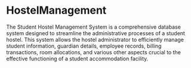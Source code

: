 # HostelManagement


The Student Hostel Management System is a comprehensive database system designed to streamline the administrative processes of a student hostel. This system allows the hostel administrator to efficiently manage student information, guardian details, employee records, billing transactions, room allocations, and various other aspects crucial to the effective functioning of a student accommodation facility.

